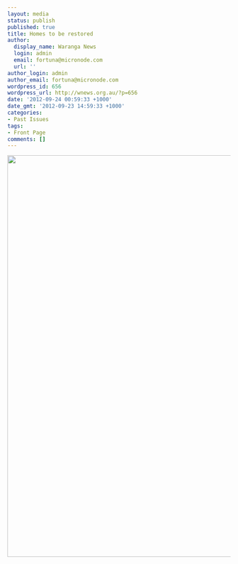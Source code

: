 ```yaml
---
layout: media
status: publish
published: true
title: Homes to be restored
author:
  display_name: Waranga News
  login: admin
  email: fortuna@micronode.com
  url: ''
author_login: admin
author_email: fortuna@micronode.com
wordpress_id: 656
wordpress_url: http://wnews.org.au/?p=656
date: '2012-09-24 00:59:33 +1000'
date_gmt: '2012-09-23 14:59:33 +1000'
categories:
- Past Issues
tags:
- Front Page
comments: []
---
```


<a href="{{ site.url }}/images/2012/09/frontpage-20120920.pdf"><img class="alignnone size-full wp-image-654" title="Front Page - September 20, 2012" alt="" src="{{ site.url }}/images/2012/09/frontpage-20120920.png" width="624" height="907" /></a>
